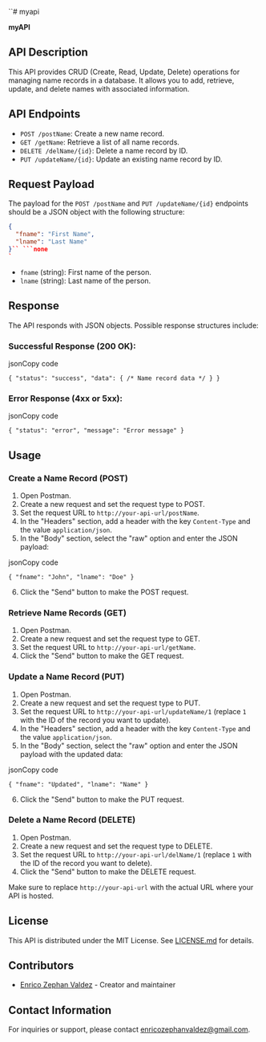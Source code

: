 
``# myapi

**myAPI**

## API Description

This API provides CRUD (Create, Read, Update, Delete) operations for managing name records in a database. It allows you to add, retrieve, update, and delete names with associated information.

## API Endpoints

- `POST /postName`: Create a new name record.
- `GET /getName`: Retrieve a list of all name records.
- `DELETE /delName/{id}`: Delete a name record by ID.
- `PUT /updateName/{id}`: Update an existing name record by ID.

## Request Payload

The payload for the `POST /postName` and `PUT /updateName/{id}` endpoints should be a JSON object with the following structure:

```json
{
  "fname": "First Name",
  "lname": "Last Name"
}`` ```none
`
```

-   `fname` (string): First name of the person.
-   `lname` (string): Last name of the person.

## Response

The API responds with JSON objects. Possible response structures include:

### Successful Response (200 OK):

jsonCopy code

`{
  "status": "success",
  "data": { /* Name record data */ }
}` 

### Error Response (4xx or 5xx):

jsonCopy code

`{
  "status": "error",
  "message": "Error message"
}` 

## Usage

### Create a Name Record (POST)

1.  Open Postman.
2.  Create a new request and set the request type to POST.
3.  Set the request URL to `http://your-api-url/postName`.
4.  In the "Headers" section, add a header with the key `Content-Type` and the value `application/json`.
5.  In the "Body" section, select the "raw" option and enter the JSON payload:

jsonCopy code

`{
  "fname": "John",
  "lname": "Doe"
}` 

6.  Click the "Send" button to make the POST request.

### Retrieve Name Records (GET)

1.  Open Postman.
2.  Create a new request and set the request type to GET.
3.  Set the request URL to `http://your-api-url/getName`.
4.  Click the "Send" button to make the GET request.

### Update a Name Record (PUT)

1.  Open Postman.
2.  Create a new request and set the request type to PUT.
3.  Set the request URL to `http://your-api-url/updateName/1` (replace `1` with the ID of the record you want to update).
4.  In the "Headers" section, add a header with the key `Content-Type` and the value `application/json`.
5.  In the "Body" section, select the "raw" option and enter the JSON payload with the updated data:

jsonCopy code

`{
  "fname": "Updated",
  "lname": "Name"
}` 

6.  Click the "Send" button to make the PUT request.

### Delete a Name Record (DELETE)

1.  Open Postman.
2.  Create a new request and set the request type to DELETE.
3.  Set the request URL to `http://your-api-url/delName/1` (replace `1` with the ID of the record you want to delete).
4.  Click the "Send" button to make the DELETE request.

Make sure to replace `http://your-api-url` with the actual URL where your API is hosted.

## License

This API is distributed under the MIT License. See [LICENSE.md](https://chat.openai.com/c/LICENSE.md) for details.

## Contributors

-   [Enrico Zephan Valdez](mailto:enricozephanvaldez@gmail.com) - Creator and maintainer

## Contact Information

For inquiries or support, please contact [enricozephanvaldez@gmail.com](mailto:enricozephanvaldez@gmail.com).
